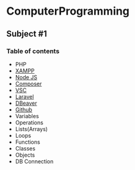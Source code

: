 # ComputerProgramming

## Subject #1

### Table of contents

- PHP
- [XAMPP](https://www.apachefriends.org/download.html)
- [Node JS](https://nodejs.org/en/)
- [Composer](https://getcomposer.org/)
- [VSC](https://code.visualstudio.com/)
- [Laravel](https://laravel.com/)
- [DBeaver](https://dbeaver.io/download/)
- [Github](https://github.com/eliassaso/ComputerProgramming)
- Variables
- Operations
- Lists(Arrays)
- Loops
- Functions
- Classes
- Objects
- DB Connection
